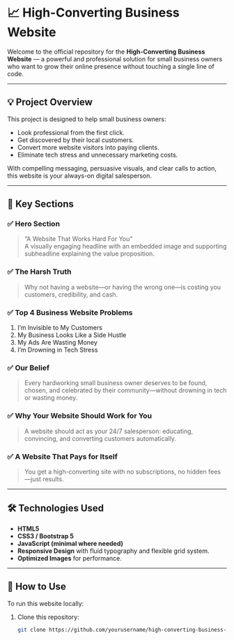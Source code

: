 # 📈 High-Converting Business Website

Welcome to the official repository for the **High-Converting Business Website** — a powerful and professional solution for small business owners who want to grow their online presence without touching a single line of code.

---

## 💡 Project Overview

This project is designed to help small business owners:

- Look professional from the first click.
- Get discovered by their local customers.
- Convert more website visitors into paying clients.
- Eliminate tech stress and unnecessary marketing costs.

With compelling messaging, persuasive visuals, and clear calls to action, this website is your always-on digital salesperson.

---

## 🧭 Key Sections

### ✅ Hero Section
> “A Website That Works Hard For You”  
A visually engaging headline with an embedded image and supporting subheadline explaining the value proposition.

### ✅ The Harsh Truth
> Why not having a website—or having the wrong one—is costing you customers, credibility, and cash.

### ✅ Top 4 Business Website Problems
1. I’m Invisible to My Customers  
2. My Business Looks Like a Side Hustle  
3. My Ads Are Wasting Money  
4. I’m Drowning in Tech Stress

### ✅ Our Belief
> Every hardworking small business owner deserves to be found, chosen, and celebrated by their community—without drowning in tech or wasting money.

### ✅ Why Your Website Should Work for You
> A website should act as your 24/7 salesperson: educating, convincing, and converting customers automatically.

### ✅ A Website That Pays for Itself
> You get a high-converting site with no subscriptions, no hidden fees—just results.

---

## 🛠️ Technologies Used

- **HTML5**
- **CSS3 / Bootstrap 5**
- **JavaScript (minimal where needed)**
- **Responsive Design** with fluid typography and flexible grid system.
- **Optimized Images** for performance.

---

## 🚀 How to Use

To run this website locally:

1. Clone this repository:
   ```bash
   git clone https://github.com/yourusername/high-converting-business-site.git
